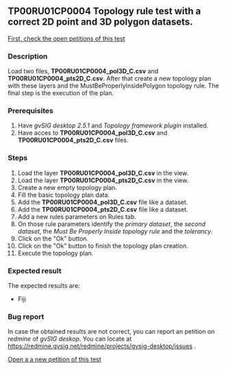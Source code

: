 ## TP00RU01CP0004 Topology rule test with a correct 2D point and 3D polygon datasets.

[First, check the open petitions of this test](https://redmine.gvsig.net/redmine/projects/gvsig-desktop/issues?utf8=%E2%9C%93&set_filter=1&f%5B%5D=status_id&op%5Bstatus_id%5D=o&f%5B%5D=subject&op%5Bsubject%5D=%7E&v%5Bsubject%5D%5B%5D=TP00RU01CP0004&f%5B%5D=&c%5B%5D=tracker&c%5B%5D=status&c%5B%5D=priority&c%5B%5D=subject&c%5B%5D=assigned_to&c%5B%5D=updated_on&group_by=)

### Description

Load two files, **TP00RU01CP0004_pol3D_C.csv** and **TP00RU01CP0004_pts2D_C.csv**. After that create a new topology plan with these layers and the MustBeProperlyInsidePolygon topology rule.
The final step is the execution of the plan.

### Prerequisites

1. Have *gvSIG desktop 2.5.1* and *Topology framework plugin* installed.
2. Have acces to **TP00RU01CP0004_pol3D_C.csv** and **TP00RU01CP0004_pts2D_C.csv** files.

### Steps

1. Load the layer **TP00RU01CP0004_pol3D_C.csv** in the view.
2. Load the layer **TP00RU01CP0004_pts2D_C.csv** in the view.
3. Create a new empty topology plan.
4. Fill the basic topology plan data.
5. Add the **TP00RU01CP0004_pol3D_C.csv** file like a dataset.
6. Add the **TP00RU01CP0004_pts2D_C.csv** file like a dataset.
7. Add a new rules parameters on Rules tab.
8. On those rule parameters identify the *primary dataset*, the *second dataset*, the *Must Be Properly Inside topology rule* and the *tolerancy*. 
9. Click on the "Ok" button.
10. Click on the "Ok" button to finish the topology plan creation.
11. Execute the topology plan.

### Expected result

The expected results are:
- Fiji


### Bug report


In case the obtained results are not correct, you can report an petition on *redmine* of *gvSIG deskop*. You can locate at
https://redmine.gvsig.net/redmine/projects/gvsig-desktop/issues .

[Open a a new petition of this test](https://redmine.gvsig.net/redmine/projects/gvsig-desktop/issues/new?issue[subject]=TP00RU01CP0004+Topology+rule+test+with+a+correct+2D+point+and+3D+polygon+datasets)